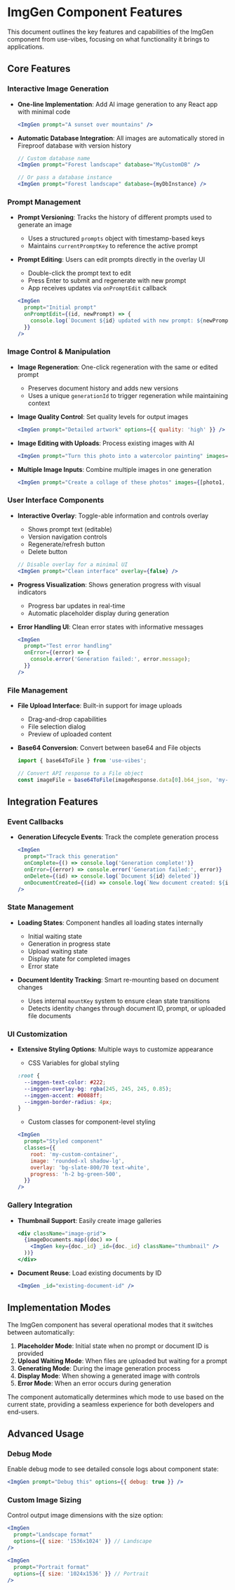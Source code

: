 # ImgGen Component Features

This document outlines the key features and capabilities of the ImgGen component from use-vibes, focusing on what functionality it brings to applications.

## Core Features

### Interactive Image Generation

- **One-line Implementation**: Add AI image generation to any React app with minimal code

  ```jsx
  <ImgGen prompt="A sunset over mountains" />
  ```

- **Automatic Database Integration**: All images are automatically stored in Fireproof database with version history

  ```jsx
  // Custom database name
  <ImgGen prompt="Forest landscape" database="MyCustomDB" />

  // Or pass a database instance
  <ImgGen prompt="Forest landscape" database={myDbInstance} />
  ```

### Prompt Management

- **Prompt Versioning**: Tracks the history of different prompts used to generate an image

  - Uses a structured `prompts` object with timestamp-based keys
  - Maintains `currentPromptKey` to reference the active prompt

- **Prompt Editing**: Users can edit prompts directly in the overlay UI
  - Double-click the prompt text to edit
  - Press Enter to submit and regenerate with new prompt
  - App receives updates via `onPromptEdit` callback
  ```jsx
  <ImgGen
    prompt="Initial prompt"
    onPromptEdit={(id, newPrompt) => {
      console.log(`Document ${id} updated with new prompt: ${newPrompt}`);
    }}
  />
  ```

### Image Control & Manipulation

- **Image Regeneration**: One-click regeneration with the same or edited prompt

  - Preserves document history and adds new versions
  - Uses a unique `generationId` to trigger regeneration while maintaining context

- **Image Quality Control**: Set quality levels for output images

  ```jsx
  <ImgGen prompt="Detailed artwork" options={{ quality: 'high' }} />
  ```

- **Image Editing with Uploads**: Process existing images with AI

  ```jsx
  <ImgGen prompt="Turn this photo into a watercolor painting" images={[myImageFile]} />
  ```

- **Multiple Image Inputs**: Combine multiple images in one generation
  ```jsx
  <ImgGen prompt="Create a collage of these photos" images={[photo1, photo2, photo3]} />
  ```

### User Interface Components

- **Interactive Overlay**: Toggle-able information and controls overlay

  - Shows prompt text (editable)
  - Version navigation controls
  - Regenerate/refresh button
  - Delete button

  ```jsx
  // Disable overlay for a minimal UI
  <ImgGen prompt="Clean interface" overlay={false} />
  ```

- **Progress Visualization**: Shows generation progress with visual indicators

  - Progress bar updates in real-time
  - Automatic placeholder display during generation

- **Error Handling UI**: Clean error states with informative messages
  ```jsx
  <ImgGen
    prompt="Test error handling"
    onError={(error) => {
      console.error('Generation failed:', error.message);
    }}
  />
  ```

### File Management

- **File Upload Interface**: Built-in support for image uploads

  - Drag-and-drop capabilities
  - File selection dialog
  - Preview of uploaded content

- **Base64 Conversion**: Convert between base64 and File objects

  ```jsx
  import { base64ToFile } from 'use-vibes';

  // Convert API response to a File object
  const imageFile = base64ToFile(imageResponse.data[0].b64_json, 'my-image.png');
  ```

## Integration Features

### Event Callbacks

- **Generation Lifecycle Events**: Track the complete generation process
  ```jsx
  <ImgGen
    prompt="Track this generation"
    onComplete={() => console.log('Generation complete!')}
    onError={(error) => console.error('Generation failed:', error)}
    onDelete={(id) => console.log(`Document ${id} deleted`)}
    onDocumentCreated={(id) => console.log(`New document created: ${id}`)}
  />
  ```

### State Management

- **Loading States**: Component handles all loading states internally

  - Initial waiting state
  - Generation in progress state
  - Upload waiting state
  - Display state for completed images
  - Error state

- **Document Identity Tracking**: Smart re-mounting based on document changes
  - Uses internal `mountKey` system to ensure clean state transitions
  - Detects identity changes through document ID, prompt, or uploaded file documents

### UI Customization

- **Extensive Styling Options**: Multiple ways to customize appearance

  - CSS Variables for global styling

  ```css
  :root {
    --imggen-text-color: #222;
    --imggen-overlay-bg: rgba(245, 245, 245, 0.85);
    --imggen-accent: #0088ff;
    --imggen-border-radius: 4px;
  }
  ```

  - Custom classes for component-level styling

  ```jsx
  <ImgGen
    prompt="Styled component"
    classes={{
      root: 'my-custom-container',
      image: 'rounded-xl shadow-lg',
      overlay: 'bg-slate-800/70 text-white',
      progress: 'h-2 bg-green-500',
    }}
  />
  ```

### Gallery Integration

- **Thumbnail Support**: Easily create image galleries

  ```jsx
  <div className="image-grid">
    {imageDocuments.map((doc) => (
      <ImgGen key={doc._id} _id={doc._id} className="thumbnail" />
    ))}
  </div>
  ```

- **Document Reuse**: Load existing documents by ID
  ```jsx
  <ImgGen _id="existing-document-id" />
  ```

## Implementation Modes

The ImgGen component has several operational modes that it switches between automatically:

1. **Placeholder Mode**: Initial state when no prompt or document ID is provided
2. **Upload Waiting Mode**: When files are uploaded but waiting for a prompt
3. **Generating Mode**: During the image generation process
4. **Display Mode**: When showing a generated image with controls
5. **Error Mode**: When an error occurs during generation

The component automatically determines which mode to use based on the current state, providing a seamless experience for both developers and end-users.

## Advanced Usage

### Debug Mode

Enable debug mode to see detailed console logs about component state:

```jsx
<ImgGen prompt="Debug this" options={{ debug: true }} />
```

### Custom Image Sizing

Control output image dimensions with the size option:

```jsx
<ImgGen
  prompt="Landscape format"
  options={{ size: '1536x1024' }} // Landscape
/>

<ImgGen
  prompt="Portrait format"
  options={{ size: '1024x1536' }} // Portrait
/>
```
